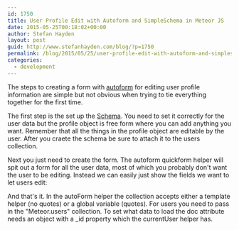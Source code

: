 ```yaml
---
id: 1750
title: User Profile Edit with Autoform and SimpleSchema in Meteor JS
date: 2015-05-25T00:18:02+00:00
author: Stefan Hayden
layout: post
guid: http://www.stefanhayden.com/blog/?p=1750
permalink: /blog/2015/05/25/user-profile-edit-with-autoform-and-simpleschema-in-meteor-js/
categories:
  - development
---
```

The steps to creating a form with <a href="https://atmospherejs.com/aldeed/autoform">autoform</a> for editing user profile information are simple but not obvious when trying to tie everything together for the first time.

The first step is the set up the <a href="https://atmospherejs.com/aldeed/simple-schema">Schema</a>. You need to set it correctly for the user data but the profile object is free form where you can add anything you want. Remember that all the things in the profile object are editable by the user. After you craete the schema be sure to attach it to the users collection.

<script src="https://gist.github.com/stefanhayden/565082dd80fea1cd8819.js"></script>

Next you just need to create the form. The autoform quickform helper will spit out a form for all the user data, most of which you probably don't want the user to be editing. Instead we can easily just show the fields we want to let users edit:

<script src="https://gist.github.com/stefanhayden/20fa1f7a56178d5cde55.js"></script>

And that's it. In the autoForm helper the collection accepts either a template helper (no quotes) or a global variable (quotes). For users you need to pass in the "Meteor.users" collection. To set what data to load the doc attribute needs an object with a _id property which the currentUser helper has.